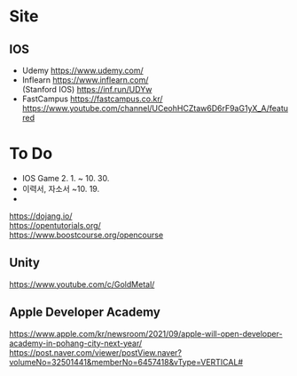 # Site

## IOS
- Udemy https://www.udemy.com/  
- Inflearn https://www.inflearn.com/  
  (Stanford IOS) https://inf.run/UDYw
- FastCampus https://fastcampus.co.kr/  
https://www.youtube.com/channel/UCeohHCZtaw6D6rF9aG1yX_A/featured  


# To Do 
- IOS Game 2. 1. ~ 10. 30.  
- 이력서, 자소서 ~10. 19.  
-

https://dojang.io/  
https://opentutorials.org/  
https://www.boostcourse.org/opencourse  

## Unity
https://www.youtube.com/c/GoldMetal/

## Apple Developer Academy
https://www.apple.com/kr/newsroom/2021/09/apple-will-open-developer-academy-in-pohang-city-next-year/  
https://post.naver.com/viewer/postView.naver?volumeNo=32501441&memberNo=6457418&vType=VERTICAL#
